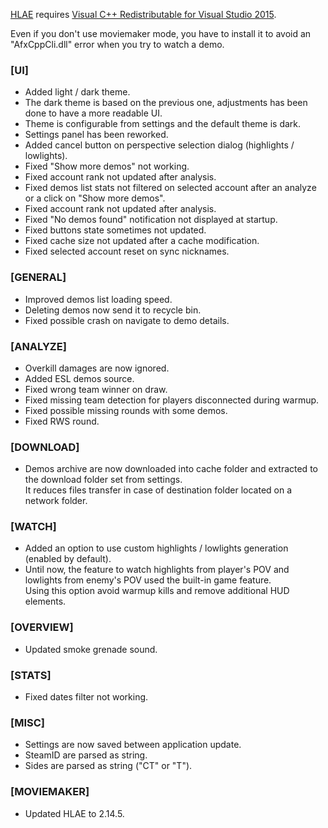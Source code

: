 [HLAE](https://github.com/advancedfx/advancedfx) requires [Visual C++ Redistributable for Visual Studio 2015](https://www.microsoft.com/en-us/download/details.aspx?id=48145).
<p class="has-text-danger">Even if you don't use moviemaker mode, you have to install it to avoid an "AfxCppCli.dll" error when you try to watch a demo.</p>

### \[UI\]

- Added light / dark theme.
- The dark theme is based on the previous one, adjustments has been done to have a more readable UI.
- Theme is configurable from settings and the default theme is dark.
- Settings panel has been reworked.
- Added cancel button on perspective selection dialog (highlights / lowlights).
- Fixed "Show more demos" not working.
- Fixed account rank not updated after analysis.
- Fixed demos list stats not filtered on selected account after an analyze or a click on "Show more demos".
- Fixed account rank not updated after analysis.
- Fixed "No demos found" notification not displayed at startup.
- Fixed buttons state sometimes not updated.
- Fixed cache size not updated after a cache modification.
- Fixed selected account reset on sync nicknames.

### \[GENERAL\]

- Improved demos list loading speed.
- Deleting demos now send it to recycle bin.
- Fixed possible crash on navigate to demo details.

### \[ANALYZE\]

- Overkill damages are now ignored.
- Added ESL demos source.
- Fixed wrong team winner on draw.
- Fixed missing team detection for players disconnected during warmup.
- Fixed possible missing rounds with some demos.
- Fixed RWS round.

### \[DOWNLOAD\]

- Demos archive are now downloaded into cache folder and extracted to the download folder set from settings.  
  It reduces files transfer in case of destination folder located on a network folder.

### \[WATCH\]

- Added an option to use custom highlights / lowlights generation (enabled by default).
- Until now, the feature to watch highlights from player's POV and lowlights from enemy's POV used the built-in game feature.  
  Using this option avoid warmup kills and remove additional HUD elements.

### \[OVERVIEW\]

- Updated smoke grenade sound.

### \[STATS\]

- Fixed dates filter not working.

### \[MISC\]

- Settings are now saved between application update.
- SteamID are parsed as string.
- Sides are parsed as string ("CT" or "T").

### \[MOVIEMAKER\]

- Updated HLAE to 2.14.5.
